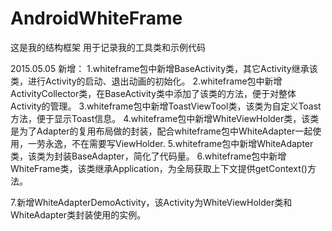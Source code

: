 # AndroidWhiteFrame
这是我的结构框架
用于记录我的工具类和示例代码

2015.05.05
新增：
1.whiteframe包中新增BaseActivity类，其它Activity继承该类，进行Activity的启动、退出动画的初始化。
2.whiteframe包中新增ActivityCollector类，在BaseActivity类中添加了该类的方法，便于对整体Activity的管理。
3.whiteframe包中新增ToastViewTool类，该类为自定义Toast方法，便于显示Toast信息。
4.whiteframe包中新增WhiteViewHolder类，该类是为了Adapter的复用布局做的封装，配合whiteframe包中WhiteAdapter一起使用，一劳永逸，不在需要写ViewHolder.
5.whiteframe包中新增WhiteAdapter类，该类为封装BaseAdapter，简化了代码量。
6.whiteframe包中新增WhiteFrame类，该类继承Application，为全局获取上下文提供getContext()方法。

7.新增WhiteAdapterDemoActivity，该Activity为WhiteViewHolder类和WhiteAdapter类封装使用的实例。
